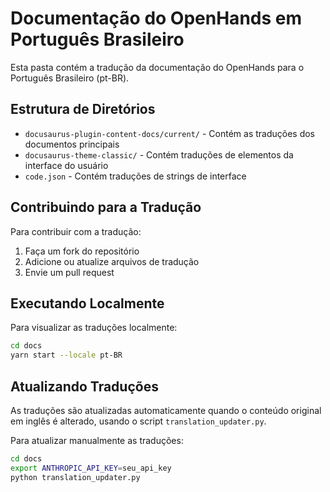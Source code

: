 # Documentação do OpenHands em Português Brasileiro

Esta pasta contém a tradução da documentação do OpenHands para o Português Brasileiro (pt-BR).

## Estrutura de Diretórios

- `docusaurus-plugin-content-docs/current/` - Contém as traduções dos documentos principais
- `docusaurus-theme-classic/` - Contém traduções de elementos da interface do usuário
- `code.json` - Contém traduções de strings de interface

## Contribuindo para a Tradução

Para contribuir com a tradução:

1. Faça um fork do repositório
2. Adicione ou atualize arquivos de tradução
3. Envie um pull request

## Executando Localmente

Para visualizar as traduções localmente:

```bash
cd docs
yarn start --locale pt-BR
```

## Atualizando Traduções

As traduções são atualizadas automaticamente quando o conteúdo original em inglês é alterado, usando o script `translation_updater.py`.

Para atualizar manualmente as traduções:

```bash
cd docs
export ANTHROPIC_API_KEY=seu_api_key
python translation_updater.py
```
